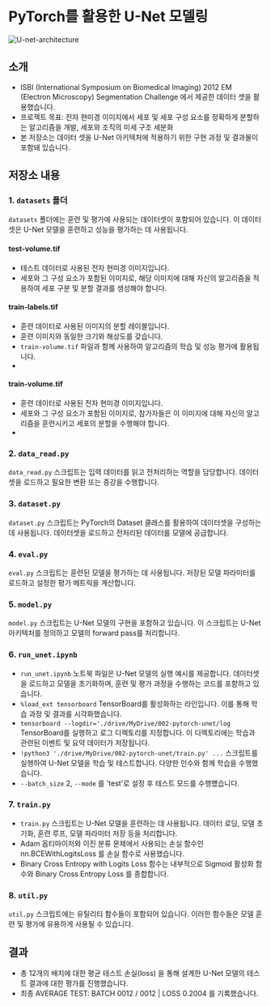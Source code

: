 # PyTorch를 활용한 U-Net 모델링

![U-net-architecture](https://upload.wikimedia.org/wikipedia/commons/d/dc/U-net-architecture.png)

## 소개

* ISBI (International Symposium on Biomedical Imaging) 2012 EM (Electron Microscopy) Segmentation Challenge 에서 제공한 데이터 셋을 활용했습니다.  
* 프로젝트 목표: 전자 현미경 이미지에서 세포 및 세포 구성 요소를 정확하게 분할하는 알고리즘을 개발, 세포와 조직의 미세 구조 세분화
* 본 저장소는 데이터 셋을 U-Net 아키텍처에 적용하기 위한 구현 과정 및 결과물이 포함돼 있습니다.

## 저장소 내용

### 1. `datasets` 폴더

`datasets` 폴더에는 훈련 및 평가에 사용되는 데이터셋이 포함되어 있습니다. 이 데이터셋은 U-Net 모델을 훈련하고 성능을 평가하는 데 사용됩니다.

#### test-volume.tif
* 테스트 데이터로 사용된 전자 현미경 이미지입니다.
* 세포와 그 구성 요소가 포함된 이미지로, 해당 이미지에 대해 자신의 알고리즘을 적용하여 세포 구분 및 분할 결과를 생성해야 합니다.

#### train-labels.tif
* 훈련 데이터로 사용된 이미지의 분할 레이블입니다.
* 훈련 이미지와 동일한 크기와 해상도를 갖습니다.
* `train-volume.tif` 파일과 함께 사용하여 알고리즘의 학습 및 성능 평가에 활용됩니다.
* 
#### train-volume.tif
* 훈련 데이터로 사용된 전자 현미경 이미지입니다.
* 세포와 그 구성 요소가 포함된 이미지로, 참가자들은 이 이미지에 대해 자신의 알고리즘을 훈련시키고 세포의 분할을 수행해야 합니다.
* 
### 2. `data_read.py`

`data_read.py` 스크립트는 입력 데이터를 읽고 전처리하는 역할을 담당합니다. 데이터셋을 로드하고 필요한 변환 또는 증강을 수행합니다. 

### 3. `dataset.py`

`dataset.py` 스크립트는 PyTorch의 Dataset 클래스를 활용하여 데이터셋을 구성하는 데 사용됩니다. 데이터셋을 로드하고 전처리된 데이터를 모델에 공급합니다.

### 4. `eval.py`

`eval.py` 스크립트는 훈련된 모델을 평가하는 데 사용됩니다. 저장된 모델 파라미터를 로드하고 설정한 평가 메트릭을 계산합니다.
  
### 5. `model.py`

`model.py` 스크립트는 U-Net 모델의 구현을 포함하고 있습니다. 이 스크립트는 U-Net 아키텍처를 정의하고 모델의 forward pass를 처리합니다.

### 6. `run_unet.ipynb`

* `run_unet.ipynb` 노트북 파일은 U-Net 모델의 실행 예시를 제공합니다. 데이터셋을 로드하고 모델을 초기화하며, 훈련 및 평가 과정을 수행하는 코드를 포함하고 있습니다.  
* `%load_ext tensorboard` TensorBoard를 활성화하는 라인입니다. 이를 통해 학습 과정 및 결과를 시각화했습니다.  
* `tensorboard --logdir='./drive/MyDrive/002-pytorch-unet/log` TensorBoard를 실행하고 로그 디렉토리를 지정합니다. 이 디렉토리에는 학습과 관련된 이벤트 및 요약 데이터가 저장됩니다.  
* `!python3 './drive/MyDrive/002-pytorch-unet/train.py' ...` 스크립트를 실행하여 U-Net 모델을 학습 및 테스트합니다. 다양한 인수와 함께 학습을 수행했습니다.  
* `--batch_size` 2, `--mode` 를 'test'로 설정 후 테스트 모드를 수행헀습니다.

### 7. `train.py`

* `train.py` 스크립트는 U-Net 모델을 훈련하는 데 사용됩니다. 데이터 로딩, 모델 초기화, 훈련 루프, 모델 파라미터 저장 등을 처리합니다.
* Adam 옵티마이저와 이진 분류 문제에서 사용되는 손실 함수인 nn.BCEWithLogitsLoss 를 손실 함수로 사용했습니다.
*  Binary Cross Entropy with Logits Loss 함수는 내부적으로 Sigmoid 활성화 함수와 Binary Cross Entropy Loss 를 종합합니다.


### 8. `util.py`

`util.py` 스크립트에는 유틸리티 함수들이 포함되어 있습니다. 이러한 함수들은 모델 훈련 및 평가에 유용하게 사용될 수 있습니다.

## 결과

* 총 12개의 배치에 대한 평균 테스트 손실(loss) 을 통해 설계한 U-Net 모델의 테스트 결과에 대한 평가를 진행했습니다.  
* 최종 AVERAGE TEST: BATCH 0012 / 0012 | LOSS 0.2004 를 기록했습니다.

